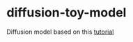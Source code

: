 # diffusion-toy-model

Diffusion model based on this [tutorial](https://www.youtube.com/watch?v=a4Yfz2FxXiY)

